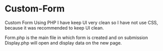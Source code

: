 # Custom-Form
Custom Form Using PHP
I have keep UI very clean so I have not use CSS, because it was recommended to keep UI clean.

Form.php is the main file in which form is created and on submission Display.php will open and display data on the new page.
